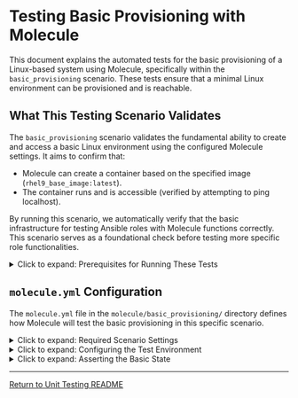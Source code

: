 # Testing Basic Provisioning with Molecule

This document explains the automated tests for the basic provisioning of a Linux-based system using Molecule, specifically within the `basic_provisioning` scenario. These tests ensure that a minimal Linux environment can be provisioned and is reachable.

## What This Testing Scenario Validates

The `basic_provisioning` scenario validates the fundamental ability to create and access a basic Linux environment using the configured Molecule settings. It aims to confirm that:

* Molecule can create a container based on the specified image (`rhel9_base_image:latest`).
* The container runs and is accessible (verified by attempting to ping localhost).

By running this scenario, we automatically verify that the basic infrastructure for testing Ansible roles with Molecule functions correctly. This scenario serves as a foundational check before testing more specific role functionalities.

<details>
  <summary>Click to expand: Prerequisites for Running These Tests</summary>

## Prerequisites for Running These Tests

To execute the tests within the `basic_provisioning` scenario, you need the following tools installed and configured on your system:

* **Python:** Molecule relies on a Python environment.
* **pip:** The Python package installer.
* **Ansible:** Molecule orchestrates Ansible playbooks.
* **Molecule:** The Molecule package itself (`pip install molecule`).
* **A Containerization Tool (e.g., Docker, Podman):** This scenario uses Podman to create and manage the Linux test environment. This is configured in the scenario's Molecule settings.

</details>

## `molecule.yml` Configuration

The `molecule.yml` file in the `molecule/basic_provisioning/` directory defines how Molecule will test the basic provisioning in this specific scenario.

<details>
  <summary>Click to expand: Required Scenario Settings</summary>

### `scenario`

```yaml
scenario:
  name: basic_provisioning
```

  * **`name`**: This **required** parameter specifies the name of the Molecule scenario.

### `driver`

```yaml
driver:
  name: podman
```

  * **`name`**: This **required** parameter defines the driver used to create and manage the test environment (Podman).

### `platforms`

```yaml
platforms:
  - name: rhel9
    image: rhel9_base_image:latest
    command: /sbin/init
    privileged: true
    ports:
      - "2225:22"
    image_pull_policy: "never"
```

  * **`name`**: This **required** parameter is the name of the platform (`rhel9`).

  * **`image`**: This **required** parameter specifies the container image used (`rhel9_base_image:latest`).

    The other settings under `platforms` (`command`, `privileged`, `ports`, `image_pull_policy`) are optional but commonly configure the test container appropriately.

### `provisioner`

```yaml
provisioner:
  env:
    ANSIBLE_ROLES_PATH: ../../roles/
```

  * **`env`**: This optional parameter often defines environment variables for Ansible, such as `ANSIBLE_ROLES_PATH` (crucial for Ansible to find your roles, though not explicitly used in this minimal convergence).

</details>

<details>
  <summary>Click to expand: Configuring the Test Environment</summary>

## `converge.yml` - Configuring the Test Environment

Molecule executes the `converge.yml` playbook to bring the test environment (the RHEL 9 container) to a basic running state. Here's a breakdown of its contents:

```yaml
---
- name: Converge
  hosts: all
  become: true
  tasks:
    - name: No-op converge
      debug:
        msg: "Basic environment provisioning successful."
```

  * **`- name: Converge`**: This defines a play with a descriptive name.
      * **`hosts: all`**: Specifies that the tasks within this play will run on all hosts defined in the Molecule inventory (the RHEL 9 container).
      * **`become: true`**: Instructs Ansible to execute tasks with elevated privileges (though not strictly necessary for this `debug` task).
      * **`tasks`**: Contains the tasks to be executed.
          * **`- name: No-op converge`**: This task uses the `ansible.builtin.debug` module to output a simple message, indicating that the convergence step has been reached successfully. In a more complex scenario, this is where the Ansible role would be applied.

This `converge.yml` playbook's purpose is primarily to ensure the test environment runs and that Ansible can successfully execute a playbook against it.

</details>

<details>
  <summary>Click to expand: Asserting the Basic State</summary>

## `verify.yml` - Asserting the Basic State

Molecule executes the `verify.yml` playbook after the `converge.yml` playbook to assert that the basic test environment is reachable.

```yaml
---
- name: Verify
  hosts: all
  become: true
  tasks:
    - name: Ping the instance (optional, might require `iputils-ping` installed in your base image)
      command: ping -c 1 localhost
      register: ping_result
      ignore_errors: true

    - assert:
        that: ping_result.rc == 0 or ping_result.failed
        msg: "Basic instance is reachable."
```

This `verify.yml` playbook uses Ansible modules to check the basic state of the test environment:

  * **`Ping the instance`**: This task attempts to ping the localhost within the container. The `ignore_errors: true` ensures the playbook doesn't fail if `ping` is not available. The task registers the result in `ping_result`.
  * **`assert`**: This task checks if the ping was successful (`rc == 0`) or if it failed (meaning the instance is still considered "reachable" in this basic context, as the goal is just to have a running instance). The `msg` provides feedback on the assertion.

If the assertion fails, the `molecule test` run will indicate a failure, suggesting that the basic test environment could not be established.

</details>

---

[Return to Unit Testing README](../README.md)
